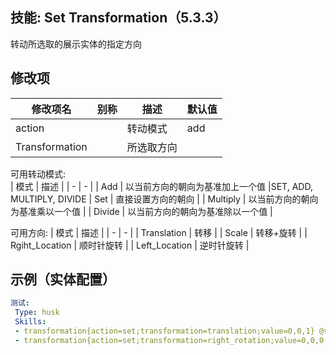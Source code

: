 技能: Set Transformation（5.3.3）
--------------------------

转动所选取的展示实体的指定方向

修改项
----------

| 修改项名 | 别称    | 描述                                                                                                    | 默认值 |
|-----------|------------|----------------------------------------------------------------------------------------------------------------|---------------|
| action   |  | 转动模式 | add |
| Transformation   | | 所选取方向 |   |

可用转动模式:  
| 模式 | 描述 |
| - | - |
| Add | 以当前方向的朝向为基准加上一个值 |SET, ADD, MULTIPLY, DIVIDE
| Set | 直接设置方向的朝向 |
| Multiply | 以当前方向的朝向为基准乘以一个值 |
| Divide | 以当前方向的朝向为基准除以一个值 |

可用方向:
| 模式 | 描述 |
| - | - |
| Translation | 转移 |
| Scale | 转移+旋转 |
| Rgiht_Location | 顺时针旋转 |
| Left_Location | 逆时针旋转 |

示例（实体配置）
--------

```yaml
测试:
 Type: husk
 Skills:
 - transformation{action=set;transformation=translation;value=0,0,1} @self
 - transformation{action=set;transformation=right_rotation;value=0,0,0,1} @self ~onTimer:10
```
